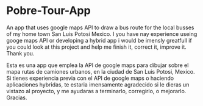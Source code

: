 Pobre-Tour-App
==============

An app that uses google maps API to draw a bus route for the local busses of my home town San Luis Potosi Mexico. 
I you have nay experience useing googe maps API or developing a hybrid app i would be imensly greatfull if you could look at  this project and help me finish it, correct it, improve it. Thank you. 

Esta es una app que emplea la API de google maps para dibujar sobre el mapa rutas de camiones urbanos, en la ciudad de San Luis Potosi, Mexico. Si tienes experiencia previa con el API de google maps o haciendo aplicaciones hybridas, te estaria imensamente agradecido si le dieras un vistazo al proyecto, y me ayudaras a terminarlo, corregirlo, o mejorarlo. Gracias. 
